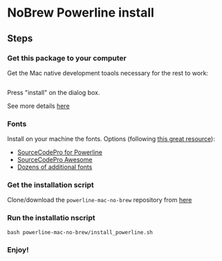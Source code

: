 # NoBrew Powerline install

## Steps

### Get this package to your computer
Get the Mac native development toaols necessary for the rest to work:
```xcode-select --install
```
Press "install" on the dialog box.

See more details [here](http://osxdaily.com/2014/02/12/install-command-line-tools-mac-os-x/)

### Fonts
Install on your machine the fonts. Options (following [this great resource](https://gist.github.com/kevin-smets/8568070)):
* [SourceCodePro for Powerline](https://github.com/powerline/fonts/blob/master/SourceCodePro/Source%20Code%20Pro%20for%20Powerline.otf) 
* [SourceCodePro Awesome](https://github.com/Falkor/dotfiles/blob/master/fonts/SourceCodePro%2BPowerline%2BAwesome%2BRegular.ttf)
* [Dozens of additional fonts](https://github.com/powerline/fonts)


### Get the installation script
Clone/download the `powerline-mac-no-brew` repository from [here](https://github.com/uri-yanover/powerline-mac-no-brew) 

### Run the installatio nscript
```
bash powerline-mac-no-brew/install_powerline.sh
```
### Enjoy!
